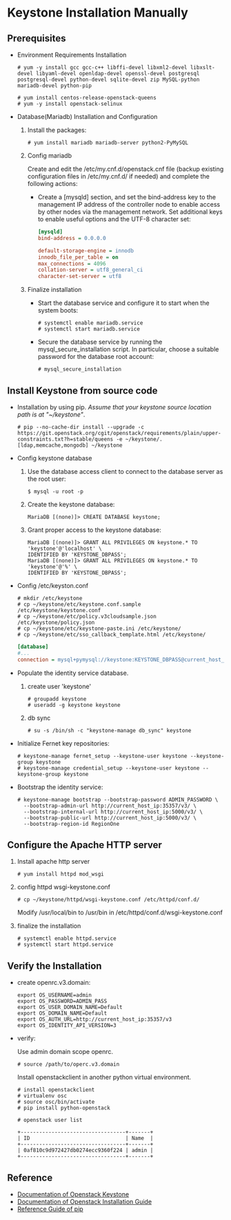 Keystone Installation Manually
==============================

## Prerequisites

* Environment Requirements Installation

   ```
   # yum -y install gcc gcc-c++ libffi-devel libxml2-devel libxslt-devel libyaml-devel openldap-devel openssl-devel postgresql postgresql-devel python-devel sqlite-devel zip MySQL-python mariadb-devel python-pip

   # yum install centos-release-openstack-queens
   # yum -y install openstack-selinux
   ```

* Database(Mariadb) Installation and Configuration

   1. Install the packages:

      ```
      # yum install mariadb mariadb-server python2-PyMySQL
      ```
   2. Config mariadb

      Create and edit the /etc/my.cnf.d/openstack.cnf file (backup existing configuration files in /etc/my.cnf.d/ if needed) and complete the following actions:

         * Create a [mysqld] section, and set the bind-address key to the management IP address of the controller node to enable access by other nodes via the management network. Set additional keys to enable useful options and the UTF-8 character set:

            ```ini
            [mysqld]
            bind-address = 0.0.0.0

            default-storage-engine = innodb
            innodb_file_per_table = on
            max_connections = 4096
            collation-server = utf8_general_ci
            character-set-server = utf8
            ```

   3. Finalize installation

      + Start the database service and configure it to start when the system boots:

         ```
         # systemctl enable mariadb.service
         # systemctl start mariadb.service
         ```

      + Secure the database service by running the mysql_secure_installation script. In particular, choose a suitable password for the database root account:

         ```
         # mysql_secure_installation
         ```

## Install Keystone from source code


* Installation by using pip. *Assume that your keystone source location path is at "~/keystone"*.

   ```
   # pip --no-cache-dir install --upgrade -c https://git.openstack.org/cgit/openstack/requirements/plain/upper-constraints.txt?h=stable/queens -e ~/keystone/.[ldap,memcache,mongodb] ~/keystone
   ```

* Config keystone database

   1. Use the database access client to connect to the database server as the root user:

      ```
      $ mysql -u root -p
      ```

   2. Create the keystone database:

      ```
      MariaDB [(none)]> CREATE DATABASE keystone;
      ```

   3. Grant proper access to the keystone database:

      ```
      MariaDB [(none)]> GRANT ALL PRIVILEGES ON keystone.* TO 'keystone'@'localhost' \
      IDENTIFIED BY 'KEYSTONE_DBPASS';
      MariaDB [(none)]> GRANT ALL PRIVILEGES ON keystone.* TO 'keystone'@'%' \
      IDENTIFIED BY 'KEYSTONE_DBPASS';
      ```

* Config /etc/keyston.conf

   ```
   # mkdir /etc/keystone
   # cp ~/keystone/etc/keystone.conf.sample /etc/keystone/keystone.conf
   # cp ~/keystone/etc/policy.v3cloudsample.json /etc/keystone/policy.json
   # cp ~/keystone/etc/keystone-paste.ini /etc/keystone/
   # cp ~/keystone/etc/sso_callback_template.html /etc/keystone/
   ```

   ```ini
   [database]
   #...
   connection = mysql+pymysql://keystone:KEYSTONE_DBPASS@current_host_ip/keystone
   ```

* Populate the identity service database.

   1. create user 'keystone'

      ```
      # groupadd keystone
      # useradd -g keystone keystone
      ```

   2. db sync

      ```
      # su -s /bin/sh -c "keystone-manage db_sync" keystone
      ```

* Initialize Fernet key repositories:

   ```
   # keystone-manage fernet_setup --keystone-user keystone --keystone-group keystone
   # keystone-manage credential_setup --keystone-user keystone --keystone-group keystone
   ```

* Bootstrap the identity service:

   ```
   # keystone-manage bootstrap --bootstrap-password ADMIN_PASSWORD \
     --bootstrap-admin-url http://current_host_ip:35357/v3/ \
     --bootstrap-internal-url http://current_host_ip:5000/v3/ \
     --bootstrap-public-url http://current_host_ip:5000/v3/ \
     --bootstrap-region-id RegionOne
   ```

## Configure the Apache HTTP server

   1. Install apache http server

      ```
      # yum install httpd mod_wsgi
      ```

   2. config httpd wsgi-keystone.conf

      ```
      # cp ~/keystone/httpd/wsgi-keystone.conf /etc/httpd/conf.d/
      ```

      Modify /usr/local/bin to /usr/bin in /etc/httpd/conf.d/wsgi-keystone.conf

   3. finalize the installation

      ```
      # systemctl enable httpd.service
      # systemctl start httpd.service
      ```


## Verify the Installation

* create openrc.v3.domain:

   ```
   export OS_USERNAME=admin
   export OS_PASSWORD=ADMIN_PASS
   export OS_USER_DOMAIN_NAME=Default
   export OS_DOMAIN_NAME=Default
   export OS_AUTH_URL=http://current_host_ip:35357/v3
   export OS_IDENTITY_API_VERSION=3
   ```

* verify:

   Use admin domain scope openrc.
   ```
   # source /path/to/operc.v3.domain
   ```

   Install openstackclient in another python virtual environment.
   ```
   # install openstackclient
   # virtualenv osc
   # source osc/bin/activate
   # pip install python-openstack
   ```

   ```
   # openstack user list

   +----------------------------------+-------+
   | ID                               | Name  |
   +----------------------------------+-------+
   | 0af810c9d972427db0274ecc9360f224 | admin |
   +----------------------------------+-------+
   ```

## Reference

+ [Documentation of Openstack Keystone](https://docs.openstack.org/keystone/queens/install/keystone-install-rdo.html)
+ [Documentation of Openstack Installation Guide](https://docs.openstack.org/install-guide/environment.html)
+ [Reference Guide of pip](https://pip.pypa.io/en/stable/reference/pip_install/#requirements-file-format)